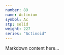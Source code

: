 ```yaml
---
number: 89
name: Actinium
symbol: Ac
stp: solid
weight: 227
series: "Actinoid"
---
```


Markdown content here...
